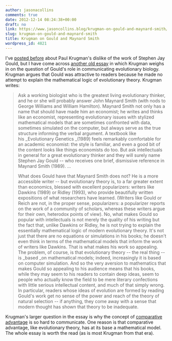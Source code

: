 ```yaml
---
author: jasonacollins
comments: true
date: 2012-12-14 08:24:38+00:00
draft: no
link: https://www.jasoncollins.blog/krugman-on-gould-and-maynard-smith/
slug: krugman-on-gould-and-maynard-smith
title: Krugman on Gould and Maynard Smith
wordpress_id: 4821
---
```


I've [posted before](https://www.jasoncollins.blog/galbraith-on-evolution-and-the-invisible-hand/) about Paul Krugman's dislike of the work of Stephen Jay Gould, but I have come across [another old essay](http://web.mit.edu/krugman/www/ricardo.htm) in which Krugman weighs in on the question of Gould's role in communicating evolutionary biology. Krugman argues that Gould was attractive to readers because he made no attempt to explain the mathematical logic of evolutionary theory. Krugman writes:


<blockquote>Ask a working biologist who is the greatest living evolutionary thinker, and he or she will probably answer John Maynard Smith (with nods to George Williams and William Hamilton). Maynard Smith not only has a name that should have made him an economist; he writes and thinks like an economist, representing evolutionary issues with stylized mathematical models that are sometimes confronted with data, sometimes simulated on the computer, but always serve as the true structure informing the verbal argument. A textbook like his _Evolutionary Genetics _(1989) feels remarkably comfortable for an academic economist: the style is familiar, and even a good bit of the content looks like things economists do too. But ask intellectuals in general for a great evolutionary thinker and they will surely name Stephen Jay Gould -- who receives one brief, dismissive reference in Maynard Smith (1989). ...

What does Gould have that Maynard Smith does not? He is a more accessible writer -- but evolutionary theory is, to a far greater extent than economics, blessed with excellent popularizers: writers like Dawkins (1989) or Ridley (1993), who provide beautifully written expositions of what researchers have learned. (Writers like Gould or Reich are not, in the proper sense, popularizers: a popularizer reports on the work of a community of scholars, whereas these writers argue for their own, heterodox points of view). No, what makes Gould so popular with intellectuals is not merely the quality of his writing but the fact that, unlike Dawkins or Ridley, he is not trying to explain the essentially mathematical logic of modern evolutionary theory. It's not just that there are no equations or simulations in his books; he doesn't even think in terms of the mathematical models that inform the work of writers like Dawkins. That is what makes his work so appealing. The problem, of course, is that evolutionary theory -- the real thing -- is _based _on mathematical models; indeed, increasingly it is based on computer simulation. And so the very aversion to mathematics that makes Gould so appealing to his audience means that his books, while they may seem to his readers to contain deep ideas, seem to people who actually know the field to be mere literary confections with little serious intellectual content, and much of that simply wrong. In particular, readers whose ideas of evolution are formed by reading Gould's work get no sense of the power and reach of the theory of natural selection -- if anything, they come away with a sense that modern thought has shown that theory to be inadequate.</blockquote>


Krugman's larger question in the essay is why the concept of [comparative advantage](http://en.wikipedia.org/wiki/Comparative_advantage) is so hard to communicate. One reason is that comparative advantage, like evolutionary theory, has at its base a mathematical model. The whole essay is worth the read (as is most Krugman from that era).
